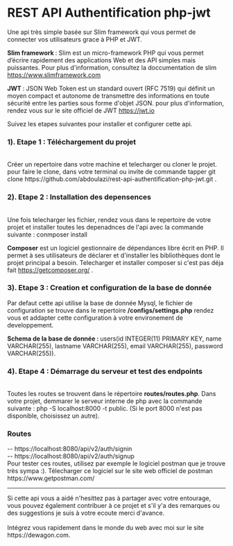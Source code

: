 <h1>REST API Authentification php-jwt</h1>

Une api très simple basée sur Slim framework qui vous permet de connecter vos utilisateurs grace à PHP et JWT.

<b>Slim framework </b>: Slim est un micro-framework PHP qui vous permet d’écrire rapidement des applications Web et des API simples mais puissantes. Pour plus d'information, consultez la doccumentation de slim https://www.slimframework.com

<b>JWT </b>: JSON Web Token est un standard ouvert (RFC 7519) qui définit un moyen compact et autonome de transmettre des informations en toute sécurité entre les parties sous forme d'objet JSON. pour plus d'information, rendez vous sur le site officiel de JWT https://jwt.io 

Suivez les etapes suivantes pour installer et configurer cette api.

<h3>1). Etape 1 :  Téléchargement du projet </h3><br>
Créer un repertoire dans votre machine et telecharger ou cloner le projet. pour faire le clone, dans votre terminal ou invite de commande tapper git clone https://github.com/abdoulazi/rest-api-authentification-php-jwt.git .

<h3>2). Etape 2 : Installation des depensences</h3><br>
Une fois telecharger les fichier, rendez vous dans le repertoire de votre projet et installer toutes les depenadnces de l'api avec la commande suivante : conmposer install

<b>Composer</b> est un logiciel gestionnaire de dépendances libre écrit en PHP. Il permet à ses utilisateurs de déclarer et d'installer les bibliothèques dont le projet principal a besoin. Telecharger et installer composer si c'est pas déja fait https://getcomposer.org/ .

<h3>3). Etape 3 : Creation et configuration de la base de donnée</h3> 

Par defaut cette api utilise la base de donnée Mysql, le fichier de configuration se trouve dans le repertoire <b>/configs/settings.php</b> rendez vous et addapter cette configuration à votre environement de developpement.<br/>

<b>Schema de la base de donnée : </b> users(id INTEGER(11) PRIMARY KEY, name VARCHAR(255), lastname VARCHAR(255), email VARCHAR(255), password VARCHAR(255)).

<h3>4). Etape 4 : Démarrage du serveur et test des endpoints</h3><br/>
Toutes les routes se trouvent dans le répertoire <b>routes/routes.php</b>. 
Dans votre projet, demmarer le serveur interne de php avec la commande suivante : php -S localhost:8000 -t public. (Si le port 8000 n'est pas disponible, choisissez un autre).
<h3>Routes</h3> 
-- https://localhost:8080/api/v2/auth/signin <br/>
-- https://localhost:8080/api/v2/auth/signup <br/>
Pour tester ces routes, utilisez par exemple le logiciel postman que je trouve très sympa :). Télecharger ce logiciel sur le
site web officiel de postman https://www.getpostman.com/
<hr>
Si cette api vous a aidé n'hesittez pas à partager avec votre entourage, vous pouvez également contribuer à ce projet et s'il y'a des remarques ou des suggestions je suis à votre ecoute merci d'avance. <br/> <br/> Intégrez vous rapidement dans le monde du web avec moi  sur le site https://dewagon.com.
